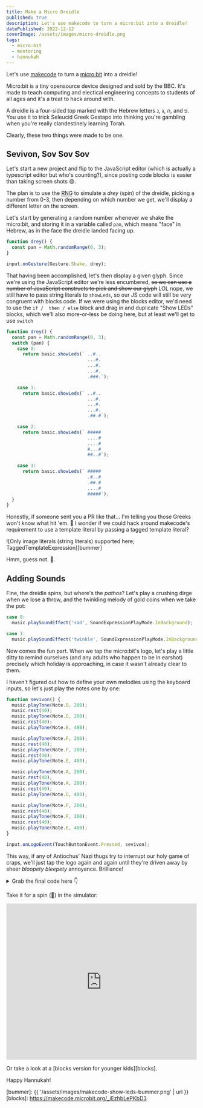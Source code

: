 ```yaml
---
title: Make a Micro Dreidle
published: true
description: Let's use makecode to turn a micro:bit into a dreidle!
datePublished: 2022-12-12
coverImage: /assets/images/micro-dreidle.png
tags:
  - micro:bit
  - mentoring
  - hannukah
---
```


Let's use [makecode][mc] to turn a [micro:bit][mb] into a dreidle!

Micro:bit is a tiny opensource device designed and sold by the BBC. It's made to 
teach computing and electical engineering concepts to students of all ages and 
it's a treat to hack around with.

A dreidle is a four-sided top marked with the Hebrew letters <bdi>נ</bdi>, 
<bdi>ג</bdi>, <bdi>ה</bdi>, and <bdi>פ</bdi>. You use it to trick Seleucid Greek 
Gestapo into thinking you're gambling when you're really clandestinely learning 
Torah. 

Clearly, these two things were made to be one.

## Sevivon, Sov Sov Sov

Let's start a new project and flip to the JavaScript editor (which is actually a 
typescript editor but who's counting?), since posting code blocks is easier than 
taking screen shots 😄.

The plan is to use the <abbr title="random number generator">RNG</abbr> to 
simulate a <i>drey</i> (spin) of the dreidle, picking a number from 0-3, then 
depending on which number we get, we'll display a different letter on the 
screen.

Let's start by generating a random number whenever we shake the micro:bit, and 
storing it in a variable called `pan`, which means "face" in Hebrew, as in the 
face the dreidle landed facing up.

```ts
function drey() {
  const pan = Math.randomRange(0, 3);
}

input.onGesture(Gesture.Shake, drey);
```

That having been accomplished, let's then display a given glyph. Since we're 
using the JavaScript editor we're less encumbered, ~~so we can use a number of 
JavaScript constructs to pick and show our glyph~~ LOL nope, we still have to 
pass string literals to `showLeds`, so our JS code will still be very congruent 
with blocks code. If we were using the blocks editor, we'd need to use the `if / 
then / else` block and drag in and duplicate "Show LEDs" blocks, which we'll 
also more-or-less be doing here, but at least we'll get to use `switch`

```ts
function drey() {
  const pan = Math.randomRange(0, 3);
  switch (pan) {
    case 0:
      return basic.showLeds(` ..#..
                              ...#.
                              ...#.
                              ...#.
                              .###.`);

    case 1:
      return basic.showLeds(` ..#..
                              ...#.
                              ...#.
                              ...#.
                              .##.#`);

    case 2:
      return basic.showLeds(` #####
                              ....#
                              ....#
                              #...#
                              ##..#`);

    case 3:
      return basic.showLeds(` #####
                              .#..#
                              .##.#
                              ....#
                              #####`);
  }
}
```

Honestly, if someone sent you a PR like that... I'm telling you those Greeks 
won't know what hit 'em. 🤔 I wonder if we could hack around makecode's 
requirement to use a template literal by passing a tagged template literal?

![Only image literals (string literals) supported here; TaggedTemplateExpression][bummer]

Hmm, guess not. 🤷.

## Adding Sounds

Fine, the dreidle spins, but where's the *pathos*? Let's play a crushing dirge 
when we lose a throw, and the twinkling melody of gold coins when we take the 
pot:

```ts
case 0:
  music.playSoundEffect('sad', SoundExpressionPlayMode.InBackground);
```
```ts
case 1:
  music.playSoundEffect('twinkle', SoundExpressionPlayMode.InBackground);
```

Now comes the fun part. When we tap the micro:bit's logo, let's play a little 
ditty to remind ourselves (and any adults who happen to be in earshot) precisely 
which holiday is approaching, in case it wasn't already clear to them.

I haven't figured out how to define your own melodies using the keyboard inputs, 
so let's just play the notes one by one:

```ts
function sevivon() {
  music.playTone(Note.D, 200);
  music.rest(40);
  music.playTone(Note.D, 200);
  music.rest(40);
  music.playTone(Note.E, 480);

  music.playTone(Note.F, 200);
  music.rest(40);
  music.playTone(Note.F, 200);
  music.rest(40);
  music.playTone(Note.E, 480);

  music.playTone(Note.A, 200);
  music.rest(40);
  music.playTone(Note.A, 200);
  music.rest(40);
  music.playTone(Note.G, 480);

  music.playTone(Note.F, 200);
  music.rest(40);
  music.playTone(Note.F, 200);
  music.rest(40);
  music.playTone(Note.E, 480);
}

input.onLogoEvent(TouchButtonEvent.Pressed, sevivon);
```

This way, if any of Antiochus' Nazi thugs try to interrupt our holy game of 
craps, we'll just tap the logo again and again until they're driven away by 
sheer *bloopety* *bleepety* annoyance. Brilliance!

<details>

<summary>Grab the final code here 👇</summary>

```ts
function sevivon() {
    music.playTone(Note.D, 200)
    music.rest(40)
    music.playTone(Note.D, 200)
    music.rest(40)
    music.playTone(Note.E, 480)

    music.playTone(Note.F, 200)
    music.rest(40)
    music.playTone(Note.F, 200)
    music.rest(40)
    music.playTone(Note.E, 480)

    music.playTone(Note.A, 200)
    music.rest(40)
    music.playTone(Note.A, 200)
    music.rest(40)
    music.playTone(Note.G, 480)

    music.playTone(Note.F, 200)
    music.rest(40)
    music.playTone(Note.F, 200)
    music.rest(40)
    music.playTone(Note.E, 480)
}

function drey() {
    switch (Math.randomRange(0, 3)) {
        case 0:
            music.playSoundEffect('sad', SoundExpressionPlayMode.InBackground);
            return basic.showLeds(` ..#..
                                    ...#.
                                    ...#.
                                    ...#.
                                    .###.`);

        case 1:
            music.playSoundEffect('twinkle', SoundExpressionPlayMode.InBackground);
            return basic.showLeds(` ..#..
                                    ...#.
                                    ...#.
                                    ...#.
                                    .##.#`);

        case 2:
            return basic.showLeds(` #####
                                    ....#
                                    ....#
                                    #...#
                                    ##..#`);

        case 3:
            return basic.showLeds(` #####
                                    .#..#
                                    .##.#
                                    ....#
                                    #####`);
    }
}

input.onGesture(Gesture.Shake, drey);
input.onLogoEvent(TouchButtonEvent.Pressed, sevivon);
```

</details>

Take it for a spin (🥁) in the simulator:

<div style="position:relative;height:0;padding-bottom:81.97%;overflow:hidden;">
  <iframe style="position:absolute;top:0;left:0;width:100%;height:100%;"
          src="https://makecode.microbit.org/---run?id=_bKbXU14odghK"
          allowfullscreen="allowfullscreen"
          sandbox="allow-popups allow-forms allow-scripts allow-same-origin"
          frameborder="0"></iframe>
</div>

Or take a look at a [blocks version for younger kids][blocks].

Happy Hannukah!

[mc]: https://makecode.microbit.org
[mb]: https://microbit.org
[bummer]: {{ '/assets/images/makecode-show-leds-bummer.png' | url }}
[blocks]: https://makecode.microbit.org/_iEzhbLePKbD3

